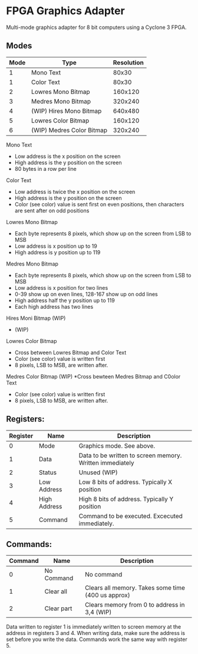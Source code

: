 # FPGA Graphics Adapter

Multi-mode graphics adapter for 8 bit computers using a Cyclone 3 FPGA.


## Modes

| Mode | Type | Resolution |
| ------ | ------ | ------ |
| 1 | Mono Text | 80x30 |
| 1 | Color Text | 80x30 |
| 2 | Lowres Mono Bitmap | 160x120 |
| 3 | Medres Mono Bitmap | 320x240 |
| 4 | (WIP) Hires Mono Bitmap | 640x480 |
| 5 | Lowres Color Bitmap | 160x120 |
| 6 | (WIP) Medres Color Bitmap | 320x240 |

Mono Text
* Low address is the x position on the screen
* High address is the y position on the screen
* 80 bytes in a row per line

Color Text
* Low address is twice the x position on the screen
* High address is the y position on the screen
* Color (see color) value is sent first on even positions, then characters are sent after on odd positions

Lowres Mono Bitmap
* Each byte represents 8 pixels, which show up on the screen from LSB to MSB
* Low address is x position up to 19
* High address is y position up to 119

Medres Mono Bitmap
* Each byte represents 8 pixels, which show up on the screen from LSB to MSB
* Low address is x position for two lines
* 0-39 show up on even lines, 128-167 show up on odd lines
* High address half the y position up to 119
* Each high address has two lines

Hires Moni Bitmap (WIP)
* (WIP)

Lowres Color Bitmap
* Cross between Lowres Bitmap and Color Text
* Color (see color) value is written first
* 8 pixels, LSB to MSB, are written after.

Medres Color Bitmap (WIP)
*Cross bewteen Medres Bitmap and C0olor Text
* Color (see color) value is written first
* 8 pixels, LSB to MSB, are written after.

## Registers:

| Register | Name | Description |
| ------ | ------ | ------ |
| 0 | Mode | Graphics mode. See above. |
| 1 | Data | Data to be written to screen memory. Written immediately |
| 2 | Status | Unused (WIP) |
| 3 | Low Address | Low 8 bits of address. Typically X position |
| 4 | High Address | High 8 bits of address. Typically Y position |
| 5 | Command | Command to be executed. Excecuted immediately. |


## Commands:

| Command | Name | Description |
| ------ | ------ | ------ |
| 0 | No Command | No command |
| 1 | Clear all | Clears all memory. Takes some time (400 us approx) |
| 2 | Clear part | Clears memory from 0 to address in 3,4 (WIP) |

Data written to register 1 is immediately written to screen memory at the address
in registers 3 and 4. When writing data, make sure the address is set before you
write the data. Commands work the same way with register 5.